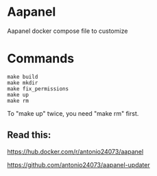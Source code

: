 # Aapanel

Aapanel docker compose file to customize

# Commands

```
make build
make mkdir
make fix_permissions
make up
make rm
```

To "make up" twice, you need "make rm" first.

## Read this:

https://hub.docker.com/r/antonio24073/aapanel

https://github.com/antonio24073/aapanel-updater
